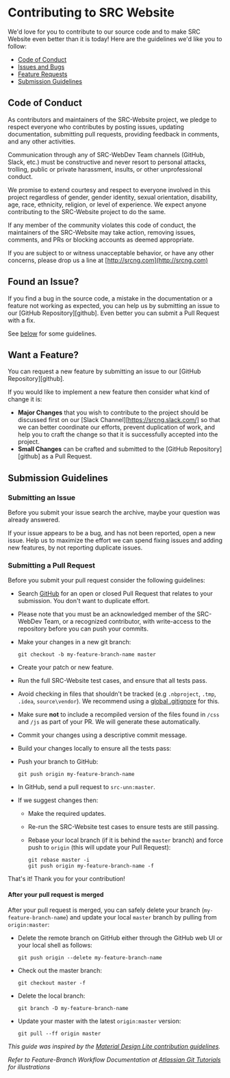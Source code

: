 # Contributing to SRC Website

We'd love for you to contribute to our source code and to make SRC Website even better than it is today! Here are the guidelines we'd like you to follow:

 - [Code of Conduct](#coc)
 - [Issues and Bugs](#issue)
 - [Feature Requests](#feature)
 - [Submission Guidelines](#submit)

## <a name="coc"></a> Code of Conduct

As contributors and maintainers of the SRC-Website project, we pledge to respect everyone who contributes by posting issues, updating documentation, submitting pull requests, providing feedback in comments, and any other activities.

Communication through any of SRC-WebDev Team channels (GitHub, Slack, etc.) must be constructive and never resort to personal attacks, trolling, public or private harassment, insults, or other unprofessional conduct.

We promise to extend courtesy and respect to everyone involved in this project regardless of gender, gender identity, sexual orientation, disability, age, race, ethnicity, religion, or level of experience. We expect anyone contributing to the SRC-Website project to do the same.

If any member of the community violates this code of conduct, the maintainers of the SRC-Website may take action, removing issues, comments, and PRs or blocking accounts as deemed appropriate.

If you are subject to or witness unacceptable behavior, or have any other concerns, please drop us a line at [http://srcng.com](http://srcng.com)

## <a name="issue"></a> Found an Issue?
If you find a bug in the source code, a mistake in the documentation or a feature not working as expected, you can help us by
submitting an issue to our [GitHub Repository][github]. Even better you can submit a Pull Request
with a fix.

See [below](#submit) for some guidelines.

## <a name="feature"></a> Want a Feature?
You can request a new feature by submitting an issue to our [GitHub Repository][github].

If you would like to implement a new feature then consider what kind of change it is:

* **Major Changes** that you wish to contribute to the project should be discussed first on our
[Slack Channel][https://srcng.slack.com/] so that we can better coordinate our efforts, prevent
duplication of work, and help you to craft the change so that it is successfully accepted into the
project.
* **Small Changes** can be crafted and submitted to the [GitHub Repository][github] as a Pull Request.

## <a name="submit"></a> Submission Guidelines

### Submitting an Issue
Before you submit your issue search the archive, maybe your question was already answered.

If your issue appears to be a bug, and has not been reported, open a new issue.
Help us to maximize the effort we can spend fixing issues and adding new
features, by not reporting duplicate issues.

### Submitting a Pull Request
Before you submit your pull request consider the following guidelines:

* Search [GitHub](https://github.com/src-unn/SRC-Website/pulls) for an open or closed Pull Request
  that relates to your submission. You don't want to duplicate effort.
* Please note that you must be an acknowledged member of the SRC-WebDev Team, or a recognized contributor, with write-access to the repository before you can push your commits.
* Make your changes in a new git branch:

     ```shell
     git checkout -b my-feature-branch-name master
     ```

* Create your patch or new feature.
* Run the full SRC-Website test cases, and ensure that all tests pass.
* Avoid checking in files that shouldn't be tracked (e.g `.nbproject`, `.tmp`, `.idea`, `source\vendor`). We recommend using a [global .gitignore](https://help.github.com/articles/ignoring-files/#create-a-global-gitignore) for this.
* Make sure **not** to include a recompiled version of the files found in `/css` and `/js` as part of your PR. We will generate these automatically.
* Commit your changes using a descriptive commit message.
* Build your changes locally to ensure all the tests pass:
* Push your branch to GitHub:

    ```shell
    git push origin my-feature-branch-name
    ```

* In GitHub, send a pull request to `src-unn:master`.
* If we suggest changes then:
  * Make the required updates.
  * Re-run the SRC-Website test cases to ensure tests are still passing.
  * Rebase your local branch (if it is behind the `master` branch) and force push to `origin` (this will update your Pull Request):

    ```shell
    git rebase master -i
    git push origin my-feature-branch-name -f
    ```

That's it! Thank you for your contribution!

#### After your pull request is merged

After your pull request is merged, you can safely delete your branch (`my-feature-branch-name`) and update your local `master` branch by pulling from `origin:master`:

* Delete the remote branch on GitHub either through the GitHub web UI or your local shell as follows:

    ```shell
    git push origin --delete my-feature-branch-name
    ```

* Check out the master branch:

    ```shell
    git checkout master -f
    ```

* Delete the local branch:

    ```shell
    git branch -D my-feature-branch-name
    ```

* Update your master with the latest `origin:master` version:

    ```shell
    git pull --ff origin master
    ```

*This guide was inspired by the [Material Design Lite contribution guidelines](https://github.com/google/material-design-lite/blob/mdl-1.x/CONTRIBUTING.md).*

*Refer to Feature-Branch Workflow Documentation at [Atlassian Git Tutorials](https://www.atlassian.com/git/tutorials/comparing-workflows/feature-branch-workflow) for illustrations*